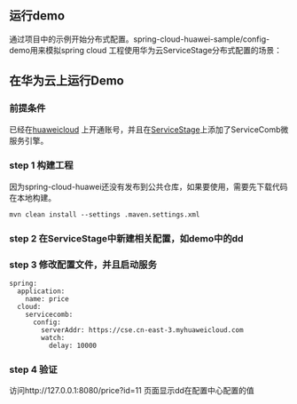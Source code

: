 ## 运行demo

通过项目中的示例开始分布式配置。spring-cloud-huawei-sample/config-demo用来模拟spring cloud 工程使用华为云ServiceStage分布式配置的场景：

## 在华为云上运行Demo

### 前提条件

已经在[huaweicloud](https://www.huaweicloud.com)
上开通账号，并且在[ServiceStage](https://www.huaweicloud.com/product/servicestage.html)上添加了ServiceComb微服务引擎。

### step 1 构建工程

因为spring-cloud-huawei还没有发布到公共仓库，如果要使用，需要先下载代码在本地构建。

    mvn clean install --settings .maven.settings.xml

### step 2 在ServiceStage中新建相关配置，如demo中的dd

### step 3 修改配置文件，并且启动服务

    spring:
      application:
        name: price
      cloud:
        servicecomb:
          config:
            serverAddr: https://cse.cn-east-3.myhuaweicloud.com 
            watch:
              delay: 10000

### step 4 验证

访问http://127.0.0.1:8080/price?id=11
页面显示dd在配置中心配置的值